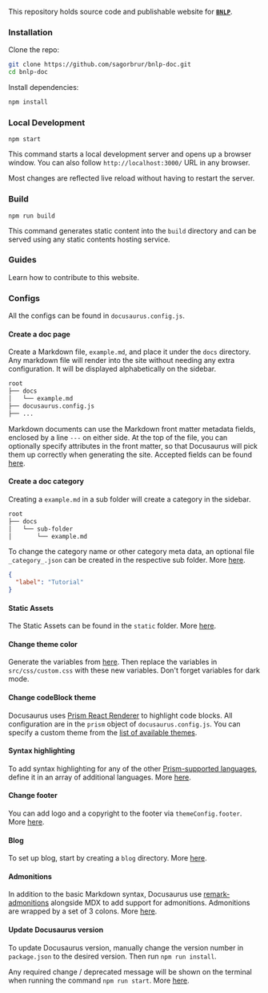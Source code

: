 This repository holds source code and publishable website for [**`BNLP`**](https://github.com/sagorbrur/bnlp#readme).

### Installation

Clone the repo:

```sh
git clone https://github.com/sagorbrur/bnlp-doc.git
cd bnlp-doc
```

Install dependencies:

```sh
npm install
```

### Local Development

```
npm start
```

This command starts a local development server and opens up a browser window. You can also follow `http://localhost:3000/` URL in any browser.

Most changes are reflected live reload without having to restart the server.

### Build

```
npm run build
```

This command generates static content into the `build` directory and can be served using any static contents hosting service.

### Guides

Learn how to contribute to this website.

### Configs

All the configs can be found in `docusaurus.config.js`.

#### Create a doc page

Create a Markdown file, `example.md`, and place it under the `docs` directory. Any markdown file will render into the site without needing any extra configuration. It will be displayed alphabetically on the sidebar.

```bash
root
├── docs
│   └── example.md
├── docusaurus.config.js
├── ...
```

Markdown documents can use the Markdown front matter metadata fields, enclosed by a line `---` on either side. At the top of the file, you can optionally specify attributes in the front matter, so that Docusaurus will pick them up correctly when generating the site. Accepted fields can be found [here](https://docusaurus.io/docs/next/api/plugins/@docusaurus/plugin-content-docs#markdown-front-matter).

#### Create a doc category

Creating a `example.md` in a sub folder will create a category in the sidebar.

```bash
root
├── docs
│   └── sub-folder
│       └── example.md
```

To change the category name or other category meta data, an optional file `_category_.json` can be created in the respective sub folder. More [here](https://docusaurus.io/docs/next/sidebar/autogenerated#autogenerated-sidebar-metadata).

```json
{
  "label": "Tutorial"
}
```

#### Static Assets

The Static Assets can be found in the `static` folder. More [here](https://docusaurus.io/docs/next/static-assets).

#### Change theme color

Generate the variables from [here](https://docusaurus.io/docs/next/styling-layout#styling-your-site-with-infima). Then replace the variables in `src/css/custom.css` with these new variables. Don't forget variables for dark mode.

#### Change codeBlock theme

Docusaurus uses [Prism React Renderer](https://github.com/FormidableLabs/prism-react-renderer) to highlight code blocks. All configuration are in the `prism` object of `docusaurus.config.js`. You can specify a custom theme from the [list of available themes](https://github.com/FormidableLabs/prism-react-renderer/tree/master/src/themes).

#### Syntax highlighting

To add syntax highlighting for any of the other [Prism-supported languages](https://prismjs.com/#supported-languages), define it in an array of additional languages. More [here](https://docusaurus.io/docs/next/markdown-features/code-blocks#supported-languages).

#### Change footer

You can add logo and a copyright to the footer via `themeConfig.footer`. More [here](https://docusaurus.io/docs/next/api/themes/configuration#footer-1).

#### Blog

To set up blog, start by creating a `blog` directory. More [here](https://docusaurus.io/docs/next/blog).

#### Admonitions

In addition to the basic Markdown syntax, Docusaurus use [remark-admonitions](https://github.com/elviswolcott/remark-admonitions) alongside MDX to add support for admonitions. Admonitions are wrapped by a set of 3 colons. More [here](https://docusaurus.io/docs/next/markdown-features/admonitions).

#### Update Docusaurus version

To update Docusaurus version, manually change the version number in `package.json` to the desired version. Then run `npm run install`.

Any required change / deprecated message will be shown on the terminal when running the command `npm run start`. More [here](https://docusaurus.io/docs/next/installation#updating-your-docusaurus-version).
